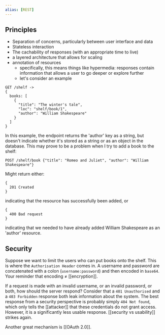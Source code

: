 ```yaml
---
alias: [REST]
---
```

## Principles
- Separation of concerns, particularly between user interface and data
- Stateless interaction
- The cachability of responses (with an appropriate time to live)
- a layered architecture that allows for scaling
- annotation of resources
	- specifically, this means things like hypermedia: responses contain information that allows a user to go deeper or explore further
	- let's consider an example
```
GET /shelf ->
{
  books: [
    {
      "title": "The winter's tale",
      "loc": "shelf/book/1",
      "author": "William Shakespeare"
    }
  ]
}
```
In this example, the endpoint returns the 'author' key as a string, but doesn't indicate whether it's stored as a string or as an object in the database. This may prove to be a problem when I try to add a book to the shelf:
```
POST /shelf/book {"title": "Romeo and Juliet", "author": "William Shakespeare"}
```
Might return either:
```
{
  201 Created
}
```
indicating that the resource has successfully been added, or
```
{
  400 Bad request
}
```
indicating that we needed to have already added William Shakespeare as an 'author' resource.

## Security
Suppose we want to limit the users who can put books onto the shelf. This is where the `Authorisation Header` comes in. A username and password are concatenated with a colon (`username:password`) and then encoded in `base64`. Your reminder that encoding ≠ [[encryption]].

If a request is made with an invalid username, or an invalid password, or both, how should the server respond? Consider that a `401 Unauthorised` and a `403 Forbidden` response both leak information about the system. The best response from a security perspective is probably simply `404 Not found`, which only tells the [[attacker]] that these credentials do not grant access. However, it is a significantly less usable response. [[security vs usability]] strikes again.

Another great mechanism is [[OAuth 2.0]].